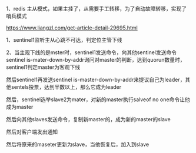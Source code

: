 1、redis 主从模式，如果主挂了，从需要手工转移，为了自动故障转移，实现了哨兵模式

https://www.liangzl.com/get-article-detail-29695.html





1、sentinel1监听主从心跳不可达，判定位主管下线

2、当主观下线的是mster时，sentinel1发送命令，向其他sentinel发送命令sentinel is-mater-down-by-addr询问对master的判断，达到quorun数量时，sentinel1判定master为客观下线

然后sentinel1再发送sentinel is-master-down-by-addr来提议自己为leader，其他sentels投票，达到半数以上，那么它成为leader



然后，sentinel选举slave2为mater，对新的master执行salveof no one命令让他成为master

然后向其他slaves发送命令，复制新master的，成为新的master的slave

然后对客户端发出通知

然后将原来的maseter更新为slave，当他恢复后，加入到slave
